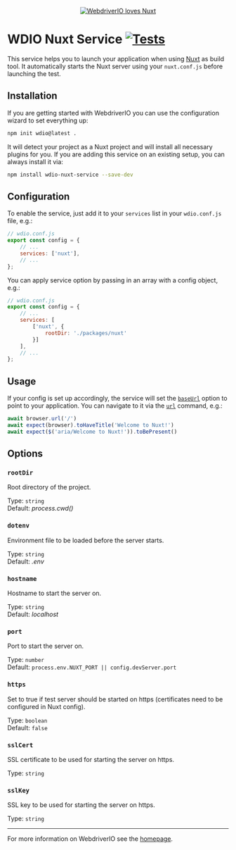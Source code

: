 <p align="center">
    <a href="https://webdriver.io/">
        <img alt="WebdriverIO loves Nuxt" src="https://raw.githubusercontent.com/webdriverio-community/wdio-nuxt-service/main/.github/assets/banner.png">
    </a>
</p>

# WDIO Nuxt Service [![Tests](https://github.com/webdriverio-community/wdio-nuxt-service/actions/workflows/test.yml/badge.svg?branch=main)](https://github.com/webdriverio-community/wdio-nuxt-service/actions/workflows/test.yml)

This service helps you to launch your application when using [Nuxt](https://nuxt.com/) as build tool. It automatically starts the Nuxt server using your `nuxt.conf.js` before launching the test.

## Installation

If you are getting started with WebdriverIO you can use the configuration wizard to set everything up:

```sh
npm init wdio@latest .
```

It will detect your project as a Nuxt project and will install all necessary plugins for you. If you are adding this service on an existing setup, you can always install it via:

```bash
npm install wdio-nuxt-service --save-dev
```

## Configuration

To enable the service, just add it to your `services` list in your `wdio.conf.js` file, e.g.:

```js
// wdio.conf.js
export const config = {
    // ...
    services: ['nuxt'],
    // ...
};
```

You can apply service option by passing in an array with a config object, e.g.:

```js
// wdio.conf.js
export const config = {
    // ...
    services: [
        ['nuxt', {
            rootDir: './packages/nuxt'
        }]
    ],
    // ...
};
```

## Usage

If your config is set up accordingly, the service will set the [`baseUrl`](https://webdriver.io/docs/configuration#baseurl) option to point to your application. You can navigate to it via the [`url`](https://webdriver.io/docs/api/browser/url) command, e.g.:

```ts
await browser.url('/')
await expect(browser).toHaveTitle('Welcome to Nuxt!')
await expect($('aria/Welcome to Nuxt!')).toBePresent()
```

## Options

### `rootDir`

Root directory of the project.

Type: `string`<br />
Default: _process.cwd()_

### `dotenv`

Environment file to be loaded before the server starts.

Type: `string`<br />
Default: _.env_

### `hostname`

Hostname to start the server on.

Type: `string`<br />
Default: _localhost_

### `port`

Port to start the server on.

Type: `number`<br />
Default: `process.env.NUXT_PORT || config.devServer.port`

### `https`

Set to true if test server should be started on https (certificates need to be configured in Nuxt config).

Type: `boolean`<br />
Default: `false`

### `sslCert`

SSL certificate to be used for starting the server on https.

Type: `string`

### `sslKey`

SSL key to be used for starting the server on https.

Type: `string`

----

For more information on WebdriverIO see the [homepage](https://webdriver.io).

